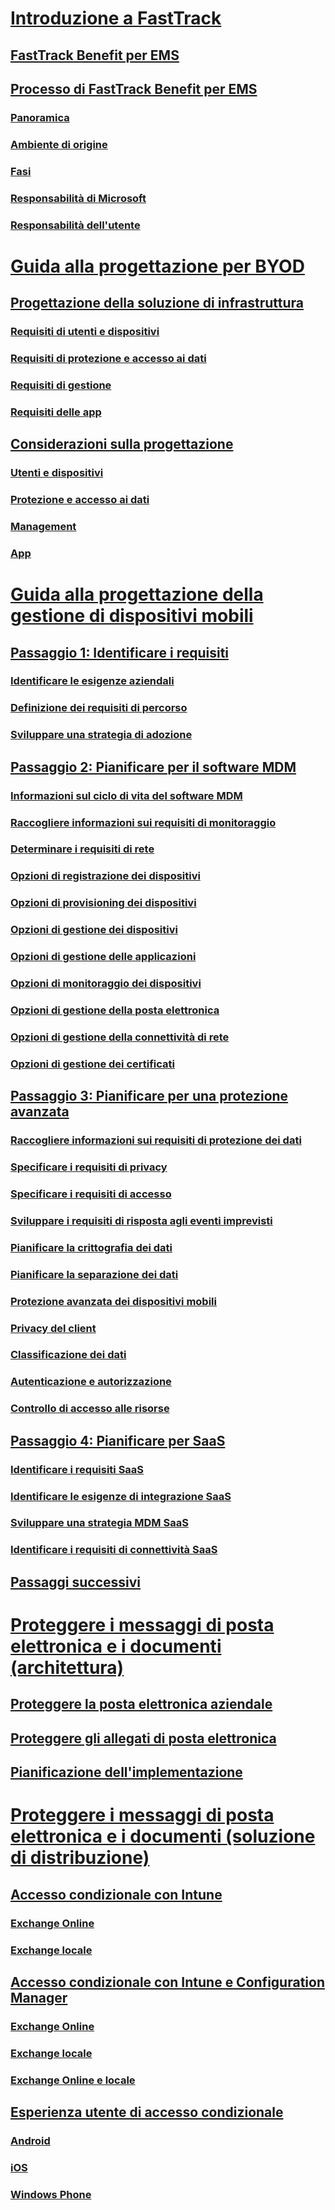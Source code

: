 # [Introduzione a FastTrack](enterprise-mobility-fasttrack-program.md)
## [FastTrack Benefit per EMS](fasttrack-center-benefit-for-enterprise-mobility-suite-ems.md)
## [Processo di FastTrack Benefit per EMS](fasttrack-center-benefit-process-for-enterprise-mobility-suite-ems.md)
### [Panoramica](fasttrack-center-benefit-process-for-ems-overview.md)
### [Ambiente di origine](fasttrack-center-benefit-process-for-ems-environment-expectations.md)
### [Fasi](fasttrack-center-benefit-process-for-ems-phases.md)
### [Responsabilità di Microsoft](fasttrack-center-benefit-process-for-ems-microsoft-responsibilities.md)
### [Responsabilità dell'utente](fasttrack-center-benefit-process-for-ems-your-responsibilities.md)

# [Guida alla progettazione per BYOD](byod-design-considerations-guide.md)
## [Progettazione della soluzione di infrastruttura](byod-envisioning-the-byod-infrastructure-solution.md)
### [Requisiti di utenti e dispositivi](byod-user-device-reqs.md)
### [Requisiti di protezione e accesso ai dati](byod-data-access-protection-reqs.md)
### [Requisiti di gestione](byod-management-reqs.md)
### [Requisiti delle app](byod-app-reqs.md)
## [Considerazioni sulla progettazione](byod-design-considerations.md)
### [Utenti e dispositivi](byod-user-and-device-considerations.md)
### [Protezione e accesso ai dati](byod-data-access-and-protection-considerations.md)
### [Management](byod-management-considerations.md)
### [App](byod-app-considerations.md)

# [Guida alla progettazione della gestione di dispositivi mobili](mdm-design-considerations-guide.md)
## [Passaggio 1: Identificare i requisiti](mdm-step-1-identify-your-mobile-device-management-requirements.md)
### [Identificare le esigenze aziendali](mdm-identify-business-needs.md)
### [Definizione dei requisiti di percorso](mdm-specify-mdm-location-requirements.md)
### [Sviluppare una strategia di adozione](mdm-develop-mdm-adoption-strategy.md)
## [Passaggio 2: Pianificare per il software MDM](mdm-step-2-plan-for-mobile-device-management.md)
### [Informazioni sul ciclo di vita del software MDM](mdm-understand-mdm-lifecycle.md)
### [Raccogliere informazioni sui requisiti di monitoraggio](mdm-gather-monitoring-requirements.md)
### [Determinare i requisiti di rete](mdm-determine-network-requirements.md)
### [Opzioni di registrazione dei dispositivi](mdm-device-enrollment-options.md)
### [Opzioni di provisioning dei dispositivi](mdm-device-provisioning-options.md)
### [Opzioni di gestione dei dispositivi](mdm-device-management-options.md)
### [Opzioni di gestione delle applicazioni](mdm-application-management-options.md)
### [Opzioni di monitoraggio dei dispositivi](mdm-device-monitoring-options.md)
### [Opzioni di gestione della posta elettronica](mdm-email-management-options.md)
### [Opzioni di gestione della connettività di rete](mdm-network-connectivity-management-options.md)
### [Opzioni di gestione dei certificati](mdm-certificate-management-options.md)
## [Passaggio 3: Pianificare per una protezione avanzata](mdm-step-3-plan-enhancing-mobile-devices-protection.md)
### [Raccogliere informazioni sui requisiti di protezione dei dati](mdm-gather-data-protection-requirements.md)
### [Specificare i requisiti di privacy](mdm-specify-privacy-requirements.md)
### [Specificare i requisiti di accesso](mdm-specify-your-access-requirements.md)
### [Sviluppare i requisiti di risposta agli eventi imprevisti](mdm-develop-incident-response-requirements.md)
### [Pianificare la crittografia dei dati](mdm-data-encryption.md)
### [Pianificare la separazione dei dati](mdm-data-segregation.md)
### [Protezione avanzata dei dispositivi mobili](mdm-hardening-mobile-devices.md)
### [Privacy del client](mdm-client-privacy.md)
### [Classificazione dei dati](mdm-data-classification.md)
### [Autenticazione e autorizzazione](mdm-authentication-authorization.md)
### [Controllo di accesso alle risorse](mdm-access-control-resources.md)
## [Passaggio 4: Pianificare per SaaS](mdm-step-4-plan-for-software-as-a-service-mobile-device-management.md)
### [Identificare i requisiti SaaS](mdm-identify-saas-requirements.md)
### [Identificare le esigenze di integrazione SaaS](mdm-identify-saas-solution-infrastructure-integration-needs.md)
### [Sviluppare una strategia MDM SaaS](mdm-develop-saas-mdm-strategy.md)
### [Identificare i requisiti di connettività SaaS](mdm-identify-saas-connectivity-requirements.md)
## [Passaggi successivi](mdm-next-steps-and-additional-resources.md)

# [Proteggere i messaggi di posta elettronica e i documenti (architettura)](architecture-guidance-for-protecting-company-email-and-documents.md)
## [Proteggere la posta elettronica aziendale](protect-corporate-email-documents.md)
## [Proteggere gli allegati di posta elettronica](protect-email-attachments.md)
## [Pianificazione dell'implementazione](implement-solution.md)

# [Proteggere i messaggi di posta elettronica e i documenti (soluzione di distribuzione)](learn-how-to-deploy-a-solution-for-protecting-company-email-and-documents)
## [Accesso condizionale con Intune](conditional-access-intune.md)
### [Exchange Online](conditional-access-intune-exchange-online.md)
### [Exchange locale](conditional-access-intune-exchange.md)
## [Accesso condizionale con Intune e Configuration Manager](conditional-access-intune-configmgr.md)
### [Exchange Online](conditional-access-intune-configmgr-exchange-online.md)
### [Exchange locale](conditional-access-intune-configmgr-exchange.md)
### [Exchange Online e locale](conditional-access-intune-configmgr-coexist.md)
## [Esperienza utente di accesso condizionale](end-user-experience-conditional-access.md)
### [Android](end-user-experience-conditional-access-android.md)
### [iOS](end-user-experience-conditional-access-ios.md)
### [Windows Phone](end-user-experience-conditional-access-winphone.md)

<!--HONumber=Apr16_HO4-->


